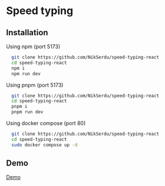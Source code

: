 # Speed typing

## Installation

Using npm (port 5173)

```bash
  git clone https://github.com/NikSerdu/speed-typing-react
  cd speed-typing-react
  npm i
  npm run dev
```

Using pnpm (port 5173)

```bash
  git clone https://github.com/NikSerdu/speed-typing-react
  cd speed-typing-react
  pnpm i
  pnpm run dev
```

Using docker compose (port 80)

```bash
  git clone https://github.com/NikSerdu/speed-typing-react
  cd speed-typing-react
  sudo docker compose up -d
```

## Demo

[Demo](https://speed-typing-react.vercel.app/)
